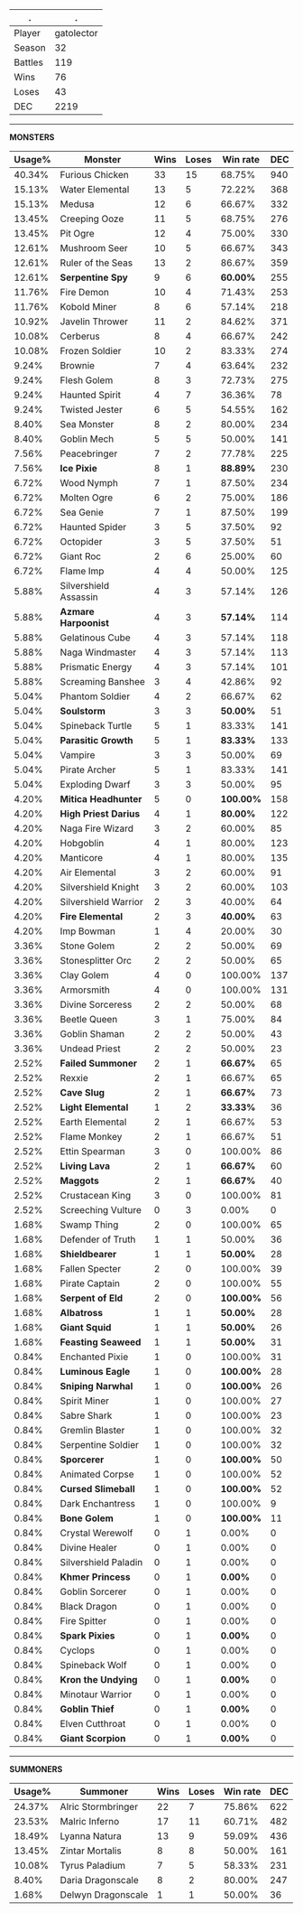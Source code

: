 .|.
|-|-
Player|gatolector
Season|32
Battles|119
Wins|76
Loses|43
DEC|2219

---
**MONSTERS**

Usage%|Monster|Wins|Loses|Win rate|DEC|
-|-|-|-|-|-|
40.34%|Furious Chicken|33|15|68.75%|940|
15.13%|Water Elemental|13|5|72.22%|368|
15.13%|Medusa|12|6|66.67%|332|
13.45%|Creeping Ooze|11|5|68.75%|276|
13.45%|Pit Ogre|12|4|75.00%|330|
12.61%|Mushroom Seer|10|5|66.67%|343|
12.61%|Ruler of the Seas|13|2|86.67%|359|
12.61%|**Serpentine Spy**|9|6|**60.00%**|255|
11.76%|Fire Demon|10|4|71.43%|253|
11.76%|Kobold Miner|8|6|57.14%|218|
10.92%|Javelin Thrower|11|2|84.62%|371|
10.08%|Cerberus|8|4|66.67%|242|
10.08%|Frozen Soldier|10|2|83.33%|274|
9.24%|Brownie|7|4|63.64%|232|
9.24%|Flesh Golem|8|3|72.73%|275|
9.24%|Haunted Spirit|4|7|36.36%|78|
9.24%|Twisted Jester|6|5|54.55%|162|
8.40%|Sea Monster|8|2|80.00%|234|
8.40%|Goblin Mech|5|5|50.00%|141|
7.56%|Peacebringer|7|2|77.78%|225|
7.56%|**Ice Pixie**|8|1|**88.89%**|230|
6.72%|Wood Nymph|7|1|87.50%|234|
6.72%|Molten Ogre|6|2|75.00%|186|
6.72%|Sea Genie|7|1|87.50%|199|
6.72%|Haunted Spider|3|5|37.50%|92|
6.72%|Octopider|3|5|37.50%|51|
6.72%|Giant Roc|2|6|25.00%|60|
6.72%|Flame Imp|4|4|50.00%|125|
5.88%|Silvershield Assassin|4|3|57.14%|126|
5.88%|**Azmare Harpoonist**|4|3|**57.14%**|114|
5.88%|Gelatinous Cube|4|3|57.14%|118|
5.88%|Naga Windmaster|4|3|57.14%|113|
5.88%|Prismatic Energy|4|3|57.14%|101|
5.88%|Screaming Banshee|3|4|42.86%|92|
5.04%|Phantom Soldier|4|2|66.67%|62|
5.04%|**Soulstorm**|3|3|**50.00%**|51|
5.04%|Spineback Turtle|5|1|83.33%|141|
5.04%|**Parasitic Growth**|5|1|**83.33%**|133|
5.04%|Vampire|3|3|50.00%|69|
5.04%|Pirate Archer|5|1|83.33%|141|
5.04%|Exploding Dwarf|3|3|50.00%|95|
4.20%|**Mitica Headhunter**|5|0|**100.00%**|158|
4.20%|**High Priest Darius**|4|1|**80.00%**|122|
4.20%|Naga Fire Wizard|3|2|60.00%|85|
4.20%|Hobgoblin|4|1|80.00%|123|
4.20%|Manticore|4|1|80.00%|135|
4.20%|Air Elemental|3|2|60.00%|91|
4.20%|Silvershield Knight|3|2|60.00%|103|
4.20%|Silvershield Warrior|2|3|40.00%|64|
4.20%|**Fire Elemental**|2|3|**40.00%**|63|
4.20%|Imp Bowman|1|4|20.00%|30|
3.36%|Stone Golem|2|2|50.00%|69|
3.36%|Stonesplitter Orc|2|2|50.00%|65|
3.36%|Clay Golem|4|0|100.00%|137|
3.36%|Armorsmith|4|0|100.00%|131|
3.36%|Divine Sorceress|2|2|50.00%|68|
3.36%|Beetle Queen|3|1|75.00%|84|
3.36%|Goblin Shaman|2|2|50.00%|43|
3.36%|Undead Priest|2|2|50.00%|23|
2.52%|**Failed Summoner**|2|1|**66.67%**|65|
2.52%|Rexxie|2|1|66.67%|65|
2.52%|**Cave Slug**|2|1|**66.67%**|73|
2.52%|**Light Elemental**|1|2|**33.33%**|36|
2.52%|Earth Elemental|2|1|66.67%|53|
2.52%|Flame Monkey|2|1|66.67%|51|
2.52%|Ettin Spearman|3|0|100.00%|86|
2.52%|**Living Lava**|2|1|**66.67%**|60|
2.52%|**Maggots**|2|1|**66.67%**|40|
2.52%|Crustacean King|3|0|100.00%|81|
2.52%|Screeching Vulture|0|3|0.00%|0|
1.68%|Swamp Thing|2|0|100.00%|65|
1.68%|Defender of Truth|1|1|50.00%|36|
1.68%|**Shieldbearer**|1|1|**50.00%**|28|
1.68%|Fallen Specter|2|0|100.00%|39|
1.68%|Pirate Captain|2|0|100.00%|55|
1.68%|**Serpent of Eld**|2|0|**100.00%**|56|
1.68%|**Albatross**|1|1|**50.00%**|28|
1.68%|**Giant Squid**|1|1|**50.00%**|26|
1.68%|**Feasting Seaweed**|1|1|**50.00%**|31|
0.84%|Enchanted Pixie|1|0|100.00%|31|
0.84%|**Luminous Eagle**|1|0|**100.00%**|28|
0.84%|**Sniping Narwhal**|1|0|**100.00%**|26|
0.84%|Spirit Miner|1|0|100.00%|27|
0.84%|Sabre Shark|1|0|100.00%|23|
0.84%|Gremlin Blaster|1|0|100.00%|32|
0.84%|Serpentine Soldier|1|0|100.00%|32|
0.84%|**Sporcerer**|1|0|**100.00%**|50|
0.84%|Animated Corpse|1|0|100.00%|52|
0.84%|**Cursed Slimeball**|1|0|**100.00%**|52|
0.84%|Dark Enchantress|1|0|100.00%|9|
0.84%|**Bone Golem**|1|0|**100.00%**|11|
0.84%|Crystal Werewolf|0|1|0.00%|0|
0.84%|Divine Healer|0|1|0.00%|0|
0.84%|Silvershield Paladin|0|1|0.00%|0|
0.84%|**Khmer Princess**|0|1|**0.00%**|0|
0.84%|Goblin Sorcerer|0|1|0.00%|0|
0.84%|Black Dragon|0|1|0.00%|0|
0.84%|Fire Spitter|0|1|0.00%|0|
0.84%|**Spark Pixies**|0|1|**0.00%**|0|
0.84%|Cyclops|0|1|0.00%|0|
0.84%|Spineback Wolf|0|1|0.00%|0|
0.84%|**Kron the Undying**|0|1|**0.00%**|0|
0.84%|Minotaur Warrior|0|1|0.00%|0|
0.84%|**Goblin Thief**|0|1|**0.00%**|0|
0.84%|Elven Cutthroat|0|1|0.00%|0|
0.84%|**Giant Scorpion**|0|1|**0.00%**|0|

---
**SUMMONERS**

Usage%|Summoner|Wins|Loses|Win rate|DEC|
-|-|-|-|-|-|
24.37%|Alric Stormbringer|22|7|75.86%|622|
23.53%|Malric Inferno|17|11|60.71%|482|
18.49%|Lyanna Natura|13|9|59.09%|436|
13.45%|Zintar Mortalis|8|8|50.00%|161|
10.08%|Tyrus Paladium|7|5|58.33%|231|
8.40%|Daria Dragonscale|8|2|80.00%|247|
1.68%|Delwyn Dragonscale|1|1|50.00%|36|
